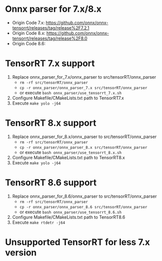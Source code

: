 # Onnx parser for 7.x/8.x
- Origin Code 7.x: https://github.com/onnx/onnx-tensorrt/releases/tag/release%2F7.2.1
- Origin Code 8.x: https://github.com/onnx/onnx-tensorrt/releases/tag/release%2F8.0
- Origin Code 8.6: 

# TensorRT 7.x support
1. Replace onnx_parser_for_7.x/onnx_parser to src/tensorRT/onnx_parser
    - `rm -rf src/tensorRT/onnx_parser`
    - `cp -r onnx_parser/onnx_parser_7.x src/tensorRT/onnx_parser`
    - or execute `bash onnx_parser/use_tensorrt_7.x.sh`
2. Configure Makefile/CMakeLists.txt path to TensorRT7.x
3. Execute `make yolo -j64`

# TensorRT 8.x support
1. Replace onnx_parser_for_8.x/onnx_parser to src/tensorRT/onnx_parser
    - `rm -rf src/tensorRT/onnx_parser`
    - `cp -r onnx_parser/onnx_parser_8.x src/tensorRT/onnx_parser`
    - or execute `bash onnx_parser/use_tensorrt_8.x.sh`
2. Configure Makefile/CMakeLists.txt path to TensorRT8.x
3. Execute `make yolo -j64`

# TensorRT 8.6 support
1. Replace onnx_parser_for_8.6/onnx_parser to src/tensorRT/onnx_parser
    - `rm -rf src/tensorRT/onnx_parser`
    - `cp -r onnx_parser/onnx_parser_8.6 src/tensorRT/onnx_parser`
    - or execute `bash onnx_parser/use_tensorrt_8.6.sh`
2. Configure Makefile/CMakeLists.txt path to TensorRT8.6
3. Execute `make rtdetr -j64`

# Unsupported TensorRT for less 7.x version